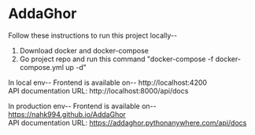 # AddaGhor

Follow these instructions to run this project locally--
1. Download docker and docker-compose
2. Go project repo and run this command "docker-compose -f docker-compose.yml up -d"

In local env--
Frontend is available on-- http://localhost:4200<br/>
API documentation URL: http://localhost:8000/api/docs

In production env--
Frontend is available on-- https://nahk994.github.io/AddaGhor<br/>
API documentation URL: https://addaghor.pythonanywhere.com/api/docs
